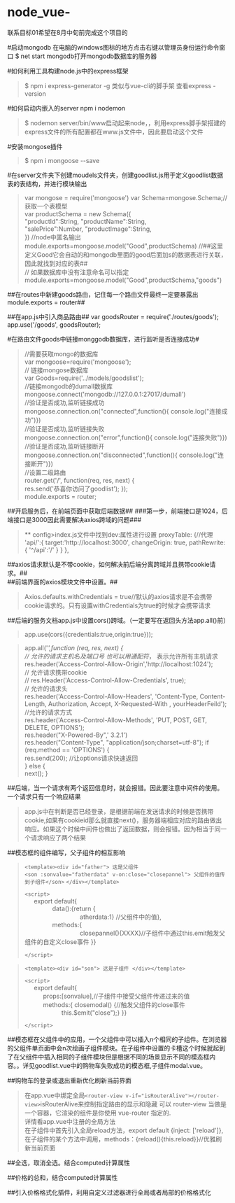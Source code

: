 # node_vue-
联系目标01希望在8月中旬前完成这个项目的

#启动mongodb
在电脑的windows图标的地方点击右键以管理员身份运行命令窗口
$ net start mongodb打开mongodb数据库的服务器

#如何利用工具构建node.js中的express框架
>$ npm i express-generator -g 类似与vue-cli的脚手架
查看express -version

#如何启动内嵌入的server
npm i nodemon
>$ nodemon server/bin/www启动起来node，，利用express脚手架搭建的express文件的所有配置都在www.js文件中，因此要启动这个文件

#安装mongose插件
>$ npm i mongoose --save

#在server文件夹下创建moudels文件夹，创建goodlist.js用于定义goodlist数据表的表结构，并进行模块输出
>var mongose = require('mongoose')
var Schema=mongose.Schema;//获取一个表模型  
var productSchema = new Schema({    
    "productId":String, 
    "productName":String,   
    "salePrice":Number, 
    "productImage":String,  
})
//node中匿名输出    
module.exports=mongoose.model("Good",productSchema) 
//##这里定义Good它会自动的和mongodb里面的good后面加s的数据表进行关联，因此就找到对应的表##  
// 如果数据库中没有注意命名可以指定module.exports=mongoose.model("Good",productSchema,"goods")  

##在routes中新建goods路由，记住每一个路由文件最终一定要暴露出module.exports = router##

##在app.js中引入商品路由##
var goodsRouter = require('./routes/goods');
app.use('/goods', goodsRouter);

#在路由文件goods中链接monggodb数据库，进行监听是否连接成功#
>//需要获取mongo的数据库    
var mongoose=require('mongoose');   
// 链接mongose数据库    
var Goods=require('../models/goodslist');   
//链接mongodb的dumall数据库 
mongoose.connect('mongodb://127.0.0.1:27017/dumall')    
//验证是否成功,监听链接成功 
mongoose.connection.on("connected",function(){ console.log("连接成功")})    
//验证是否成功,监听链接失败 
mongoose.connection.on("error",function(){ console.log("连接失败")})    
//验证是否成功,监听链接断开 
mongoose.connection.on("disconnected",function(){ console.log("连接断开")})     
//设置二级路由  
router.get('/', function(req, res, next) {  
    res.send('恭喜你访问了goodlist');
  });   
 module.exports = router;   


##开启服务后，在前端页面中获取后端数据##
 ###第一步，前端接口是1024，后端接口是3000因此需要解决axios跨域的问题###
 >** config>index.js文件中找到dev:属性进行设置
  >proxyTable: {//代理
      'api/':{
        target:'http://localhost:3000',
        changeOrigin: true,
        pathRewrite:{
          '^/api':'/'
      }
      }
    },

##axios请求默认是不带cookie，如何解决前后端分离跨域并且携带cookie请求。##   
##前端界面的axios模块文件中设置。##
>Axios.defaults.withCredentials = true//默认的axios请求是不会携带cookie请求的。只有设置withCredentials为true的时候才会携带请求

##后端的服务文档app.js中设置cors()跨域。（一定要写在返回头方法app.all()前）
>app.use(cors({credentials:true,origin:true})); 

>app.all('*',function (req, res, next) {  
	// 允许的请求主机名及端口号 也可以用通配符*， 表示允许所有主机请求  
    res.header('Access-Control-Allow-Origin','http://localhost:1024');  
	// 允许请求携带cookie  
  // res.Header('Access-Control-Allow-Credentials', true);  
  // 允许的请求头  
  res.header('Access-Control-Allow-Headers', 'Content-Type, Content-Length, Authorization, Accept, X-Requested-With , yourHeaderFeild');  
  //允许的请求方式  
  res.header('Access-Control-Allow-Methods', 'PUT, POST, GET, DELETE, OPTIONS');    
  res.header("X-Powered-By",' 3.2.1')   
  res.header("Content-Type", "application/json;charset=utf-8"); 
  if (req.method == 'OPTIONS') {    
    res.send(200); //让options请求快速返回  
  }
  else {    
    next();
  }

##后端，当一个请求有两个返回信息时，就会报错。因此要注意中间件的使用。一个请求只有一个响应结果
>app.js中在判断是否已经登录，是根据前端在发送请求的时候是否携带cookie,如果有cookieid那么就直接next()，服务器端相应对应的路由做出响应。如果这个时候中间件也做出了返回数据，则会报错。因为相当于同一个请求响应了两个结果

##模态框的组件编写，父子组件的相互影响
>``<template><div id="father"> 这是父组件 ``  
>``<son :sonvalue="fatherdata" v-on:close="closepannel"> 父组件的值传到子组件</son>``
>``</div></template>``
>
>``<script>``  
&#8194;&#8194;&#8194;export default{  
&#8194;&#8194;&#8194;&#8194;&#8194;&#8194;&#8194;&#8194;&#8194;data():{return {  
&#8194;&#8194;&#8194;&#8194;&#8194;&#8194;&#8194;&#8194;&#8194;&#8194;&#8194;&#8194;&#8194;&#8194;&#8194;&#8194;&#8194;&#8194;atherdata:1} //父组件中的值},  
&#8194;&#8194;&#8194;&#8194;&#8194;&#8194;&#8194;&#8194;&#8194;methods:{  
&#8194;&#8194;&#8194;&#8194;&#8194;&#8194;&#8194;&#8194;&#8194;&#8194;&#8194;&#8194;&#8194;&#8194;&#8194;&#8194;&#8194;&#8194;closepannel(){XXXX}//子组件中通过this.emit触发父组件的自定义close事件
    }}
>
>``</script>``

>``<template><div id="son"> 这是子组件 </div></template>``    
>
>``<script>``  
&#8194;&#8194;&#8194;export default{  
&#8194;&#8194;&#8194;&#8194;&#8194;&#8194;props:[sonvalue],//子组件中接受父组件传递过来的值  
&#8194;&#8194;&#8194;&#8194;&#8194;&#8194;methods:{  closemodal() {//触发父组件的close事件  
&#8194;&#8194;&#8194;&#8194;&#8194;&#8194;&#8194;&#8194;&#8194;&#8194;&#8194;&#8194;this.$emit("close");}  }}
>
>``</script>`` 

##模态框在父组件中的应用，一个父组件中可以插入n个相同的子组件。在浏览器的父组件单页面中会n次绘画子组件模块。在子组件中设置的卡槽这个时候就起到了在父组件中插入相同的子组件模块但是根据不同的场景显示不同的模态框内容。。详见goodlist.vue中的购物车失败成功的模态框,子组件modal.vue。  
  
##购物车的登录或退出重新优化刷新当前界面   
>在app.vue中绑定全局``<router-view v-if="isRouterAlive"></router-view>``isRouterAlive来控制指定路由的显示和隐藏 
可以 router-view 当做是一个容器，它渲染的组件是你使用 vue-router 指定的.  
>详情看app.vue中注册的全局方法  
>在子组件中首先引入全局reload方法，export default {inject: ['reload']},
>在子组件的某个方法中调用，methods：{reload(){this.reload}}//优雅刷新当前页面  
  
##全选，取消全选。结合computed计算属性


##价格的总和，结合computed计算属性

##引入价格格式化插件，利用自定义过滤器进行全局或者局部的价格格式化
